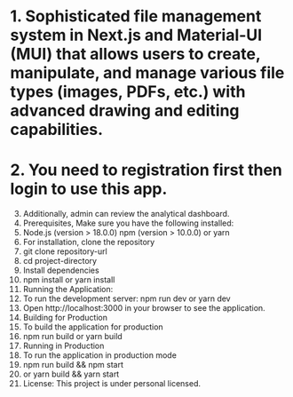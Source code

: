# 1. Sophisticated file management system in Next.js and Material-UI (MUI) that allows users to create, manipulate, and manage various file types (images, PDFs, etc.) with advanced drawing and editing capabilities.
# 2. You need to registration first then login to use this app.
3. Additionally, admin can review the analytical dashboard.
4. Prerequisites, Make sure you have the following installed:
5. Node.js (version > 18.0.0) npm (version > 10.0.0) or yarn
6. For installation, clone the repository
7. git clone repository-url
8. cd project-directory
9. Install dependencies
10. npm install or yarn install
11. Running the Application:
12. To run the development server: npm run dev or yarn dev
13. Open http://localhost:3000 in your browser to see the application.
14. Building for Production
15. To build the application for production
16. npm run build or yarn build
17. Running in Production
18. To run the application in production mode
19. npm run build && npm start
20. or yarn build && yarn start
21. License: This project is under personal licensed.

